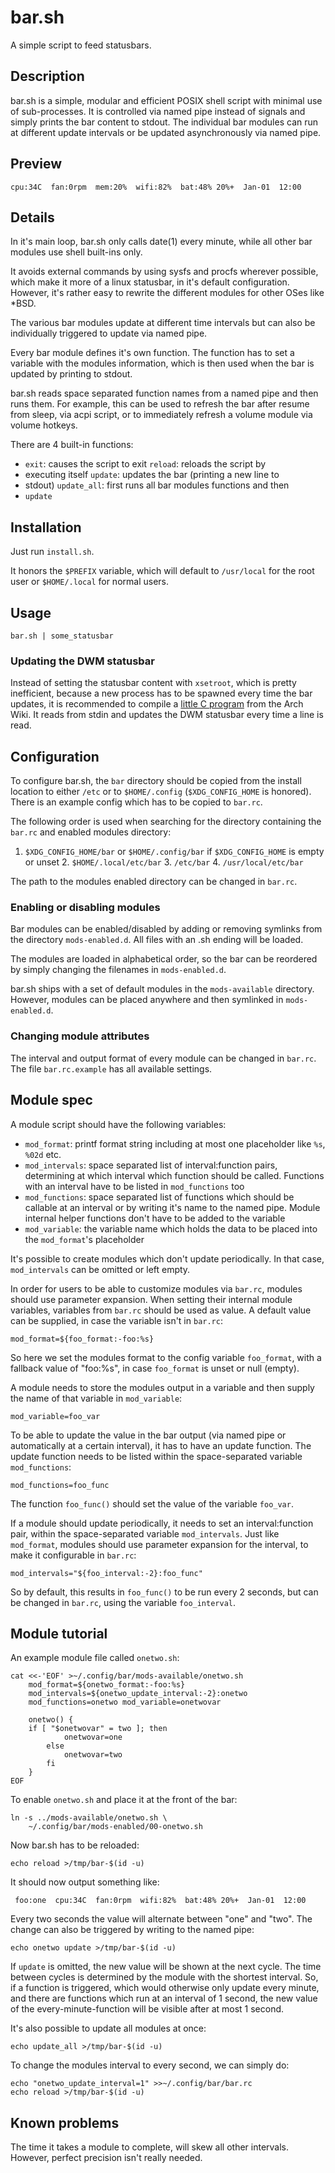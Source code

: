 # bar.sh

A simple script to feed statusbars.

## Description

bar.sh is a simple, modular and efficient POSIX shell script with
minimal use of sub-processes. It is controlled via named pipe instead of
signals and simply prints the bar content to stdout. The individual bar
modules can run at different update intervals or be updated
asynchronously via named pipe.

## Preview

    cpu:34C  fan:0rpm  mem:20%  wifi:82%  bat:48% 20%+  Jan-01  12:00

## Details

In it's main loop, bar.sh only calls date(1) every minute, while all
other bar modules use shell built-ins only.

It avoids external commands by using sysfs and procfs wherever possible,
which make it more of a linux statusbar, in it's default configuration.
However, it's rather easy to rewrite the different modules for other
OSes like *BSD.

The various bar modules update at different time intervals but can also
be individually triggered to update via named pipe.

Every bar module defines it's own function. The function has to set a
variable with the modules information, which is then used when the bar
is updated by printing to stdout.

bar.sh reads space separated function names from a named pipe and then
runs them. For example, this can be used to refresh the bar after resume
from sleep, via acpi script, or to immediately refresh a volume module
via volume hotkeys.

There are 4 built-in functions:

* `exit`: causes the script to exit `reload`: reloads the script by
* executing itself `update`: updates the bar (printing a new line to
* stdout) `update_all`: first runs all bar modules functions and then
* `update`

## Installation

Just run `install.sh`.

It honors the `$PREFIX` variable, which will default to `/usr/local` for
the root user or `$HOME/.local` for normal users.

## Usage

    bar.sh | some_statusbar

### Updating the DWM statusbar

Instead of setting the statusbar content with `xsetroot`, which is
pretty inefficient, because a new process has to be spawned every time
the bar updates, it is recommended to compile a [little C
program](https://wiki.archlinux.org/title/Dwm#Conky_statusbar) from the
Arch Wiki. It reads from stdin and updates the DWM statusbar every time
a line is read.

## Configuration

To configure bar.sh, the `bar` directory should be copied from the
install location to either `/etc` or to `$HOME/.config`
(`$XDG_CONFIG_HOME` is honored). There is an example config which has to
be copied to `bar.rc`.

The following order is used when searching for the directory containing
the `bar.rc` and enabled modules directory:

1. `$XDG_CONFIG_HOME/bar` or `$HOME/.config/bar` if `$XDG_CONFIG_HOME`
is empty or unset 2. `$HOME/.local/etc/bar` 3. `/etc/bar` 4.
`/usr/local/etc/bar`

The path to the modules enabled directory can be changed in `bar.rc`.

### Enabling or disabling modules

Bar modules can be enabled/disabled by adding or removing symlinks from
the directory `mods-enabled.d`. All files with an .sh ending will be
loaded.

The modules are loaded in alphabetical order, so the bar can be
reordered by simply changing the filenames in `mods-enabled.d`.

bar.sh ships with a set of default modules in the `mods-available`
directory. However, modules can be placed anywhere and then symlinked in
`mods-enabled.d`.

### Changing module attributes

The interval and output format of every module can be changed in
`bar.rc`. The file `bar.rc.example` has all available settings.

## Module spec

A module script should have the following variables:

* `mod_format`: printf format string including at most one placeholder
  like `%s`, `%02d` etc.
* `mod_intervals`: space separated list of interval:function
  pairs, determining at which interval which function should be called.
  Functions with an interval have to be listed in `mod_functions` too
* `mod_functions`: space separated list of functions which should
  be callable at an interval or by writing it's name to the named pipe.
  Module internal helper functions don't have to be added to the
  variable
* `mod_variable`: the variable name which holds the data to be
  placed into the `mod_format`'s placeholder

It's possible to create modules which don't update periodically. In that
case, `mod_intervals` can be omitted or left empty.

In order for users to be able to customize modules via `bar.rc`, modules
should use parameter expansion. When setting their internal module
variables, variables from `bar.rc` should be used as value. A default
value can be supplied, in case the variable isn't in `bar.rc`:

    mod_format=${foo_format:-foo:%s}

So here we set the modules format to the config variable `foo_format`,
with a fallback value of "foo:%s", in case `foo_format` is unset or null
(empty).

A module needs to store the modules output in a variable and then supply
the name of that variable in `mod_variable`:

    mod_variable=foo_var

To be able to update the value in the bar output (via named pipe or
automatically at a certain interval), it has to have an update function.
The update function needs to be listed within the space-separated
variable `mod_functions`:

    mod_functions=foo_func

The function `foo_func()` should set the value of the variable
`foo_var`.

If a module should update periodically, it needs to set an
interval:function pair, within the space-separated variable
`mod_intervals`. Just like `mod_format`, modules should use parameter
expansion for the interval, to make it configurable in `bar.rc`:

    mod_intervals="${foo_interval:-2}:foo_func"

So by default, this results in `foo_func()` to be run every 2 seconds,
but can be changed in `bar.rc`, using the variable `foo_interval`.

## Module tutorial

An example module file called `onetwo.sh`:

    cat <<-'EOF' >~/.config/bar/mods-available/onetwo.sh
    	mod_format=${onetwo_format:-foo:%s}
    	mod_intervals=${onetwo_update_interval:-2}:onetwo
    	mod_functions=onetwo mod_variable=onetwovar
    
    	onetwo() {
	    if [ "$onetwovar" = two ]; then
    	        onetwovar=one
    	    else
    	        onetwovar=two
    	    fi
    	}
    EOF

To enable `onetwo.sh` and place it at the front of the bar:

    ln -s ../mods-available/onetwo.sh \
        ~/.config/bar/mods-enabled/00-onetwo.sh

Now bar.sh has to be reloaded:

    echo reload >/tmp/bar-$(id -u)

It should now output something like:

     foo:one  cpu:34C  fan:0rpm  wifi:82%  bat:48% 20%+  Jan-01  12:00 

Every two seconds the value will alternate between "one" and "two". The
change can also be triggered by writing to the named pipe:

    echo onetwo update >/tmp/bar-$(id -u)

If `update` is omitted, the new value will be shown at the next cycle.
The time between cycles is determined by the module with the shortest
interval. So, if a function is triggered, which would otherwise only
update every minute, and there are functions which run at an interval of
1 second, the new value of the every-minute-function will be visible
after at most 1 second.

It's also possible to update all modules at once:

    echo update_all >/tmp/bar-$(id -u)

To change the modules interval to every second, we can simply do:

    echo "onetwo_update_interval=1" >>~/.config/bar/bar.rc
    echo reload >/tmp/bar-$(id -u)

## Known problems

The time it takes a module to complete, will skew all other intervals.
However, perfect precision isn't really needed.
